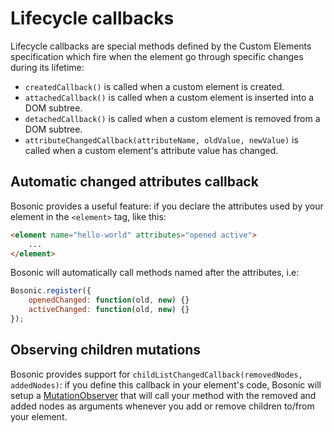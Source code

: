# Lifecycle callbacks

Lifecycle callbacks are special methods defined by the Custom Elements specification which fire when the element go through specific changes during its lifetime:

- `createdCallback()` is called when a custom element is created.
- `attachedCallback()` is called when a custom element is inserted into a DOM subtree.
- `detachedCallback()` is called when a custom element is removed from a DOM subtree.
- `attributeChangedCallback(attributeName, oldValue, newValue)` is called when a custom element's attribute value has changed.

## Automatic changed attributes callback

Bosonic provides a useful feature: if you declare the attributes used by your element in the `<element>` tag, like this:
``` html
<element name="hello-world" attributes="opened active">
    ...
</element>
```

Bosonic will automatically call methods named after the attributes, i.e:
``` js
Bosonic.register({
    openedChanged: function(old, new) {}
    activeChanged: function(old, new) {}
});
```

## Observing children mutations

Bosonic provides support for `childListChangedCallback(removedNodes, addedNodes)`: if you define this callback in your element's code, Bosonic will setup a [MutationObserver](https://developer.mozilla.org/en-US/docs/Web/API/MutationObserver) that will call your method with the removed and added nodes as arguments whenever you add or remove children to/from your element.